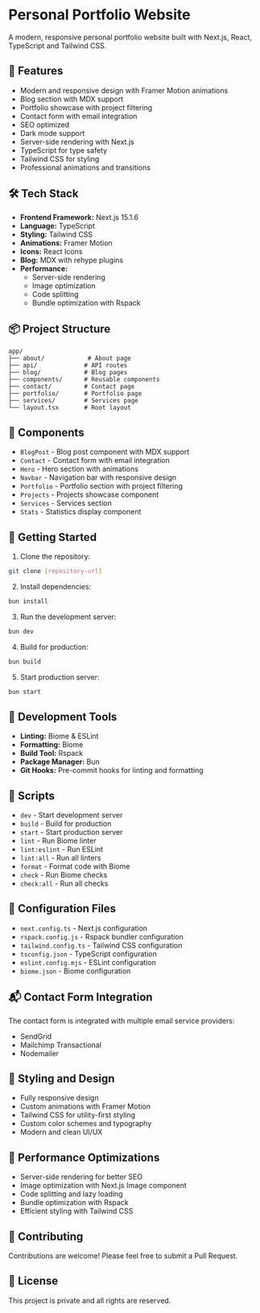 # Personal Portfolio Website

A modern, responsive personal portfolio website built with Next.js, React, TypeScript and Tailwind CSS.

## 🚀 Features

- Modern and responsive design with Framer Motion animations
- Blog section with MDX support
- Portfolio showcase with project filtering
- Contact form with email integration
- SEO optimized
- Dark mode support
- Server-side rendering with Next.js
- TypeScript for type safety
- Tailwind CSS for styling
- Professional animations and transitions

## 🛠️ Tech Stack

- **Frontend Framework:** Next.js 15.1.6
- **Language:** TypeScript
- **Styling:** Tailwind CSS
- **Animations:** Framer Motion
- **Icons:** React Icons
- **Blog:** MDX with rehype plugins
- **Performance:**
  - Server-side rendering
  - Image optimization
  - Code splitting
  - Bundle optimization with Rspack

## 📦 Project Structure

```
app/
├── about/            # About page
├── api/             # API routes
├── blog/            # Blog pages
├── components/      # Reusable components
├── contact/         # Contact page
├── portfolio/       # Portfolio page
├── services/        # Services page
└── layout.tsx       # Root layout
```

## 🧩 Components

- `BlogPost` - Blog post component with MDX support
- `Contact` - Contact form with email integration
- `Hero` - Hero section with animations
- `Navbar` - Navigation bar with responsive design
- `Portfolio` - Portfolio section with project filtering
- `Projects` - Projects showcase component
- `Services` - Services section
- `Stats` - Statistics display component

## 🚀 Getting Started

1. Clone the repository:
```bash
git clone [repository-url]
```

2. Install dependencies:
```bash
bun install
```

3. Run the development server:
```bash
bun dev
```

4. Build for production:
```bash
bun build
```

5. Start production server:
```bash
bun start
```

## 🧰 Development Tools

- **Linting:** Biome & ESLint
- **Formatting:** Biome
- **Build Tool:** Rspack
- **Package Manager:** Bun
- **Git Hooks:** Pre-commit hooks for linting and formatting

## 📝 Scripts

- `dev` - Start development server
- `build` - Build for production
- `start` - Start production server
- `lint` - Run Biome linter
- `lint:eslint` - Run ESLint
- `lint:all` - Run all linters
- `format` - Format code with Biome
- `check` - Run Biome checks
- `check:all` - Run all checks

## 🔧 Configuration Files

- `next.config.ts` - Next.js configuration
- `rspack.config.js` - Rspack bundler configuration
- `tailwind.config.ts` - Tailwind CSS configuration
- `tsconfig.json` - TypeScript configuration
- `eslint.config.mjs` - ESLint configuration
- `biome.json` - Biome configuration

## 📬 Contact Form Integration

The contact form is integrated with multiple email service providers:
- SendGrid
- Mailchimp Transactional
- Nodemailer

## 🎨 Styling and Design

- Fully responsive design
- Custom animations with Framer Motion
- Tailwind CSS for utility-first styling
- Custom color schemes and typography
- Modern and clean UI/UX

## 📱 Performance Optimizations

- Server-side rendering for better SEO
- Image optimization with Next.js Image component
- Code splitting and lazy loading
- Bundle optimization with Rspack
- Efficient styling with Tailwind CSS

## 🤝 Contributing

Contributions are welcome! Please feel free to submit a Pull Request.

## 📄 License

This project is private and all rights are reserved.

